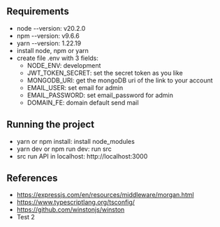 ## Requirements
- node --version: v20.2.0
- npm --version: v9.6.6
- yarn --version: 1.22.19
- install node, npm or yarn
- create file .env with 3 fields:
    - NODE_ENV: development
    - JWT_TOKEN_SECRET: set the secret token as you like
    - MONGODB_URI: get the mongoDB uri of the link to your account
    - EMAIL_USER: set email for admin
    - EMAIL_PASSWORD: set email_password for admin
    - DOMAIN_FE: domain default send mail

## Running the project
- yarn or npm install: install node_modules
- yarn dev or npm run dev: run src
- src run API in localhost: http://localhost:3000

## References
- https://expressjs.com/en/resources/middleware/morgan.html
- https://www.typescriptlang.org/tsconfig/
- https://github.com/winstonjs/winston
- Test 2